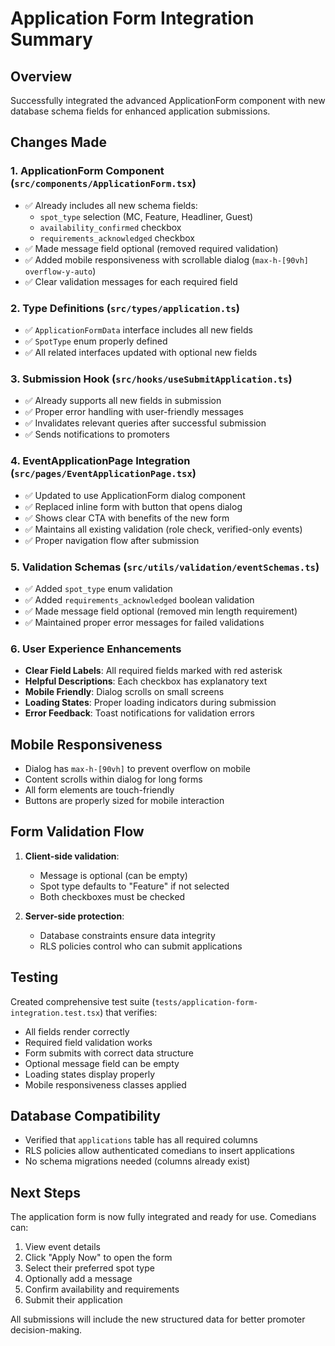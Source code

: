 # Application Form Integration Summary

## Overview
Successfully integrated the advanced ApplicationForm component with new database schema fields for enhanced application submissions.

## Changes Made

### 1. ApplicationForm Component (`src/components/ApplicationForm.tsx`)
- ✅ Already includes all new schema fields:
  - `spot_type` selection (MC, Feature, Headliner, Guest)
  - `availability_confirmed` checkbox
  - `requirements_acknowledged` checkbox
- ✅ Made message field optional (removed required validation)
- ✅ Added mobile responsiveness with scrollable dialog (`max-h-[90vh] overflow-y-auto`)
- ✅ Clear validation messages for each required field

### 2. Type Definitions (`src/types/application.ts`)
- ✅ `ApplicationFormData` interface includes all new fields
- ✅ `SpotType` enum properly defined
- ✅ All related interfaces updated with optional new fields

### 3. Submission Hook (`src/hooks/useSubmitApplication.ts`)
- ✅ Already supports all new fields in submission
- ✅ Proper error handling with user-friendly messages
- ✅ Invalidates relevant queries after successful submission
- ✅ Sends notifications to promoters

### 4. EventApplicationPage Integration (`src/pages/EventApplicationPage.tsx`)
- ✅ Updated to use ApplicationForm dialog component
- ✅ Replaced inline form with button that opens dialog
- ✅ Shows clear CTA with benefits of the new form
- ✅ Maintains all existing validation (role check, verified-only events)
- ✅ Proper navigation flow after submission

### 5. Validation Schemas (`src/utils/validation/eventSchemas.ts`)
- ✅ Added `spot_type` enum validation
- ✅ Added `requirements_acknowledged` boolean validation
- ✅ Made message field optional (removed min length requirement)
- ✅ Maintained proper error messages for failed validations

### 6. User Experience Enhancements
- **Clear Field Labels**: All required fields marked with red asterisk
- **Helpful Descriptions**: Each checkbox has explanatory text
- **Mobile Friendly**: Dialog scrolls on small screens
- **Loading States**: Proper loading indicators during submission
- **Error Feedback**: Toast notifications for validation errors

## Mobile Responsiveness
- Dialog has `max-h-[90vh]` to prevent overflow on mobile
- Content scrolls within dialog for long forms
- All form elements are touch-friendly
- Buttons are properly sized for mobile interaction

## Form Validation Flow
1. **Client-side validation**:
   - Message is optional (can be empty)
   - Spot type defaults to "Feature" if not selected
   - Both checkboxes must be checked
   
2. **Server-side protection**:
   - Database constraints ensure data integrity
   - RLS policies control who can submit applications

## Testing
Created comprehensive test suite (`tests/application-form-integration.test.tsx`) that verifies:
- All fields render correctly
- Required field validation works
- Form submits with correct data structure
- Optional message field can be empty
- Loading states display properly
- Mobile responsiveness classes applied

## Database Compatibility
- Verified that `applications` table has all required columns
- RLS policies allow authenticated comedians to insert applications
- No schema migrations needed (columns already exist)

## Next Steps
The application form is now fully integrated and ready for use. Comedians can:
1. View event details
2. Click "Apply Now" to open the form
3. Select their preferred spot type
4. Optionally add a message
5. Confirm availability and requirements
6. Submit their application

All submissions will include the new structured data for better promoter decision-making.